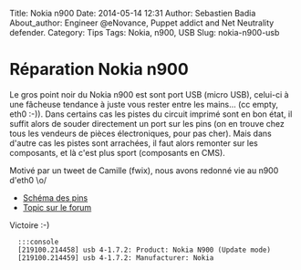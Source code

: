 Title: Nokia n900
Date: 2014-05-14 12:31
Author: Sebastien Badia
About_author: Engineer @eNovance, Puppet addict and Net Neutrality defender.
Category: Tips
Tags: Nokia, n900, USB
Slug: nokia-n900-usb

# Réparation Nokia n900

Le gros point noir du Nokia n900 est sont port USB (micro USB), celui-ci à une fâcheuse tendance à juste vous rester entre les mains… (cc empty, eth0 :-)). Dans certains cas les pistes du circuit imprimé sont en bon état, il suffit alors de souder directement un port sur les pins (on en trouve chez tous les vendeurs de pièces électroniques, pour pas cher). Mais dans d'autre cas les pistes sont arrachées, il faut alors remonter sur les composants, et là c'est plus sport (composants en CMS).

Motivé par un tweet de Camille (fwix), nous avons redonné vie au n900 d'eth0 \o/

* [Schéma des pins](http://talk.maemo.org/attachment.php?attachmentid=22138&stc=1&d=1313476041)
* [Topic sur le forum](http://talk.maemo.org/showthread.php?t=37107&page=238)

Victoire :-)

      :::console
      [219100.214458] usb 4-1.7.2: Product: Nokia N900 (Update mode)
      [219100.214459] usb 4-1.7.2: Manufacturer: Nokia
